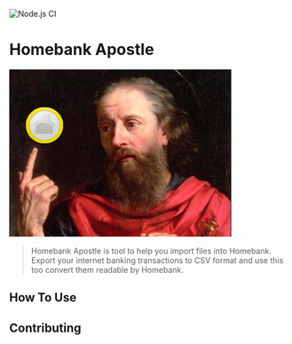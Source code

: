 ![Node.js CI](https://github.com/TimeBandit/homebank-apostle/workflows/Node.js%20CI/badge.svg)

# Homebank Apostle

![Homebank Apostle ](./header.png "Homebank Apostle")

> Homebank Apostle is tool to help you import files into Homebank. Export your internet banking transactions to CSV format and use this too convert them readable by Homebank.

## How To Use

## Contributing
